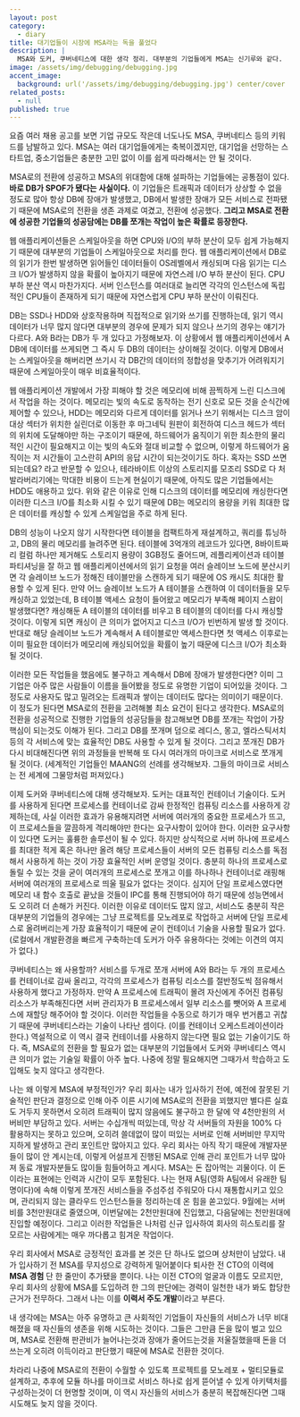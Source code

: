 ```yaml
---
layout: post
category:
  - diary
title: 대기업들이 시장에 MSA라는 독을 풀었다
description: |
  MSA와 도커, 쿠버네티스에 대한 생각 정리. 대부분의 기업들에게 MSA는 신기루와 같다.
image: /assets/img/debugging/debugging.jpg
accent_image:
  background: url('/assets/img/debugging/debugging.jpg') center/cover
related_posts:
  - null
published: true
---
```


요즘 여러 채용 공고를 보면 기업 규모도 작은데 너도나도 MSA, 쿠버네티스 등의 키워드를 남발하고 있다.
MSA는 여러 대기업들에게는 축복이겠지만, 대기업을 선망하는 스타트업, 중소기업들은 충분한 고민 없이 이를 쉽게 따라해서는 안 될 것이다.

MSA로의 전환에 성공하고 MSA의 위대함에 대해 설파하는 기업들에는 공통점이 있다. **바로 DB가 SPOF가 됐다는 사실이다.** 이 기업들은 트래픽과 데이터가 상상할 수 없을 정도로 많아 항상 DB에 장애가 발생했고, DB에서 발생한 장애가 모든 서비스로 전파됐기 때문에 MSA로의 전환을 생존 과제로 여겼고, 전환에 성공했다. **그리고 MSA로 전환에 성공한 기업들의 성공담에는 DB를 쪼개는 작업이 높은 확률로 등장한다.**

웹 애플리케이션들은 스케일아웃을 하면 CPU와 I/O의 부하 분산이 모두 쉽게 가능해지기 때문에 대부분의 기업들이 스케일아웃으로 처리를 한다.
웹 애플리케이션에서 DB로의 읽기가 한번 발생하면 읽어들인 데이터들이 OS레벨에서 캐싱되며 다음 읽기는 디스크 I/O가 발생하지 않을 확률이 높아지기 때문에 자연스레 I/O 부하 분산이 된다.
CPU 부하 분산 역시 마찬가지다. 서버 인스턴스를 여러대로 늘리면 각각의 인스턴스에 독립적인 CPU들이 존재하게 되기 때문에 자연스럽게 CPU 부하 분산이 이뤄진다.

DB는 SSD나 HDD와 상호작용하며 직접적으로 읽기와 쓰기를 진행하는데, 읽기 역시 데이터가 너무 많지 않다면 대부분의 경우에 문제가 되지 않으나 쓰기의 경우는 얘기가 다르다.
A와 B라는 DB가 두 개 있다고 가정해보자. 이 상황에서 웹 애플리케이션에서 A DB에 데이터를 쓰게되면 그 즉시 두 DB의 데이터는 상이해질 것이다. 
이렇게 DB에서는 스케일아웃을 해버리면 쓰기시 각 DB간의 데이터의 정합성을 맞추기가 어려워지기 때문에 스케일아웃이 매우 비효율적이다.

웹 애플리케이션 개발에서 가장 피해야 할 것은 메모리에 비해 끔찍하게 느린 디스크에서 작업을 하는 것이다.
메모리는 빛의 속도로 동작하는 전기 신호로 모든 것을 순식간에 제어할 수 있으나, HDD는 메모리와 다르게 데이터를 읽거나 쓰기 위해서는 디스크 암이 대상 섹터가 위치한 실린더로 이동한 후 마그네틱 원판이 회전하여 디스크 헤드가 섹터의 위치에 도달해야만 하는 구조이기 때문에, 하드웨어가 움직이기 위한 최소한의 물리적인 시간이 필요해지고 이는 빛의 속도와 절대 비교할 수 없으며, 이렇게 하드웨어가 움직이는 저 시간들이 고스란히 API의 응답 시간이 되는것이기도 하다. 혹자는 SSD 쓰면 되는데요? 라고 반문할 수 있으나, 테라바이트 이상의 스토리지를 모조리 SSD로 다 처발라버리기에는 막대한 비용이 드는게 현실이기 때문에, 아직도 많은 기업들에서는 HDD도 애용하고 있다. 위와 같은 이유로 인해 디스크의 데이터를 메모리에 캐싱한다면 이러한 디스크 I/O를 최소화 시킬 수 있기 때문에 DB는 메모리의 용량을 키워 최대한 많은 데이터를 캐싱할 수 있게 스케일업을 주로 하게 된다.

DB의 성능이 나오지 않기 시작한다면 테이블을 컴팩트하게 재설계하고, 쿼리를 튜닝하고, DB의 물리 메모리를 늘려주면 된다.
테이블에 3억개의 레코드가 있다면, 8바이트짜리 컬럼 하나만 제거해도 스토리지 용량이 3GB정도 줄어드며, 레플리케이션과 테이블 파티셔닝을 잘 하고 웹 애플리케이션에서의 읽기 요청을 여러 슬레이브 노드에 분산시키면 각 슬레이브 노드가 정해진 테이블만을 스캔하게 되기 때문에 OS 캐시도 최대한 활용할 수 있게 된다.
만약 어느 슬레이브 노드가 A 테이블을 스캔하여 이 데이터들을 모두 캐싱하고 있었는데, B 테이블 액세스 요청이 들어왔고 메모리가 부족해 페이지 스왑이 발생했다면? 캐싱해둔 A 테이블의 데이터를 비우고 B 테이블의 데이터를 다시 캐싱할 것이다. 이렇게 되면 캐싱이 큰 의미가 없어지고 디스크 I/O가 빈번하게 발생 할 것이다. 반대로 해당 슬레이브 노드가 계속해서 A 테이블로만 액세스한다면 첫 액세스 이후로는 이미 필요한 데이터가 메모리에 캐싱되어있을 확률이 높기 때문에 디스크 I/O가 최소화 될 것이다. 

이러한 모든 작업들을 했음에도 불구하고 계속해서 DB에 장애가 발생한다면? 이미 그 기업은 아주 많은 사람들이 이름을 들어봤을 정도로 유명한 기업이 되어있을 것이다.
그 정도로 사용자도 많고 밀려오는 트래픽과 쌓이는 데이터도 많다는 의미이기 때문이다. 이 정도가 된다면 MSA로의 전환을 고려해볼 최소 요건이 된다고 생각한다.
MSA로의 전환을 성공적으로 진행한 기업들의 성공담들을 참고해보면 DB를 쪼개는 작업이 가장 핵심이 되는것도 이해가 된다. 그리고 DB를 쪼개며 덤으로 레디스, 몽고, 엘라스틱서치 등의 각 서비스에 맞는 효율적인 DB도 사용할 수 있게 될 것이다.
그리고 쪼개진 DB가 다시 비대해진다면 위의 과정들을 반복해 또 다시 여러개의 마이크로 서비스로 쪼개게 될 것이다. (세계적인 기업들인 MAANG의 선례를 생각해보자. 그들의 마이크로 서비스는 전 세계에 그물망처럼 퍼져있다.)

이제 도커와 쿠버네티스에 대해 생각해보자.
도커는 대표적인 컨테이너 기술이다. 도커를 사용하게 된다면 프로세스를 컨테이너로 감싸 한정적인 컴퓨팅 리소스를 사용하게 강제하는데, 사실 이러한 효과가 유용해지려면 서버에 여러개의 중요한 프로세스가 뜨고, 이 프로세스들을 깔끔하게 격리해야만 한다는 요구사항이 있어야 한다. 이러한 요구사항이 있다면 도커는 훌륭한 솔루션이 될 수 있다. 하지만 상식적으로 서버 하나에 프로세스를 최대한 적게 혹은 하나만 올려 해당 프로세스들이 서버의 모든 컴퓨팅 리소스를 독점해서 사용하게 하는 것이 가장 효율적인 서버 운영일 것이다.
충분히 하나의 프로세스로 돌릴 수 있는 것을 굳이 여러개의 프로세스로 쪼개고 이를 하나하나 컨테이너로 래핑해 서버에 여러개의 프로세스로 띄울 필요가 없다는 것이다. 심지어 단일 프로세스였다면 메모리 내 함수 호출로 끝났을 것들이 IPC를 통해 진행되어야 하기 때문에 성능면에서도 오히려 더 손해가 커진다.
이러한 이유로 데이터도 많지 않고, 서비스도 충분히 작은 대부분의 기업들의 경우에는 그냥 프로젝트를 모노레포로 작업하고 서버에 단일 프로세스로 올려버리는게 가장 효율적이기 때문에 굳이 컨테이너 기술을 사용할 필요가 없다.
(로컬에서 개발환경을 빠르게 구축하는데 도커가 아주 유용하다는 것에는 이견의 여지가 없다.)

쿠버네티스는 왜 사용할까? 서비스를 두개로 쪼개 서버에 A와 B라는 두 개의 프로세스를 컨테이너로 감싸 올리고, 각각의 프로세스가 컴퓨팅 리소스를 절반정도씩 점유해서 사용하게 했다고 가정하자.
만약 A 프로세스에 트래픽이 몰려 자신에게 주어진 컴퓨팅 리소스가 부족해진다면 서버 관리자가 B 프로세스에서 일부 리소스를 뺏어와 A 프로세스에 재할당 해주어야 할 것이다.
이러한 작업들을 수동으로 하기가 매우 번거롭고 귀찮기 때문에 쿠버네티스라는 기술이 나타난 셈이다. (이를 컨테이너 오케스트레이션이라 한다.)
역설적으로 이 역시 결국 컨테이너를 사용하지 않는다면 필요 없는 기술이기도 하다. 즉, MSA로의 전환을 할 필요가 없는 대부분의 기업들에서 도커와 쿠버네티스 역시 큰 의미가 없는 기술일 확률이 아주 높다.
나중에 정말 필요해지면 그때가서 학습하고 도입해도 늦지 않다고 생각한다.

나는 왜 이렇게 MSA에 부정적인가? 우리 회사는 내가 입사하기 전에, 예전에 잘못된 기술적인 판단과 결정으로 인해 아주 이른 시기에 MSA로의 전환을 꾀했지만 별다른 실효도 거두지 못하면서 오히려 트래픽이 많지 않음에도 불구하고 한 달에 약 4천만원의 서버비만 부담하고 있다. 서버는 수십개씩 떠있는데, 막상 각 서버들의 자원을 100% 다 활용하지는 못하고 있으며, 오히려 쓸데없이 많이 떠있는 서버로 인해 서버비만 무지막지하게 발생하고 관리 포인트만 많아지고 있다. 우리 회사는 아직 작기 때문에 개발자분들이 많이 안 계시는데, 이렇게 어설프게 진행된 MSA로 인해 관리 포인트가 너무 많아져 동료 개발자분들도 많이들 힘들어하고 계시다. MSA는 돈 잡아먹는 괴물이다. 이 돈이라는 표현에는 인력과 시간이 모두 포함된다. 나는 현재 A팀(영화 A팀에서 유래한 팀명이다)에 속해 이렇게 쪼개진 서비스들을 주섬주섬 주워모아 다시 재통합시키고 있으며, 관리되지 않는 클라우드 인스턴스들을 정리하는데 온 힘을 쏟고있다. 9월에는 서버비를 3천만원대로 줄였으며, 이번달에는 2천만원대에 진입했고, 다음달에는 천만원대에 진입할 예정이다. 그리고 이러한 작업들은 나처럼 신규 입사하여 회사의 히스토리를 잘 모르는 사람에게는 매우 까다롭고 힘겨운 작업이다.

우리 회사에서 MSA로 긍정적인 효과를 본 것은 단 하나도 없으며 상처만이 남았다. 내가 입사하기 전 MSA를 무지성으로 강력하게 밀어붙이다 퇴사한 전 CTO의 이력에 **MSA 경험** 단 한 줄만이 추가됐을 뿐이다. 나는 이전 CTO의 얼굴과 이름도 모르지만, 우리 회사의 상황에 MSA를 도입하려 한 그의 판단에는 경력이 일천한 내가 봐도 합당한 근거가 전무하다. 그래서 나는 이를 **이력서 주도 개발**이라고 부른다.

내 생각에는 MSA는 아주 유명하고 큰 사회적인 기업들이 자신들의 서비스가 너무 비대해졌을 때 자신들의 생존을 위해 시도하는 것이다. 그들은 그만큼 돈을 많이 벌고 있으며, MSA로 전환해 판관비가 늘어나는것과 장애가 줄어드는것을 저울질했을때 돈을 더 쓰는게 오히려 이득이라고 판단했기 때문에 MSA로 전환한 것이다.

차라리 나중에 MSA로의 전환이 수월할 수 있도록 프로젝트를 모노레포 + 멀티모듈로 설계하고, 추후에 모듈 하나를 마이크로 서비스 하나로 쉽게 뜯어낼 수 있게 아키텍처를 구성하는것이 더 현명할 것이며, 이 역시 자신들의 서비스가 충분히 복잡해진다면 그때 시도해도 늦지 않을 것이다.



